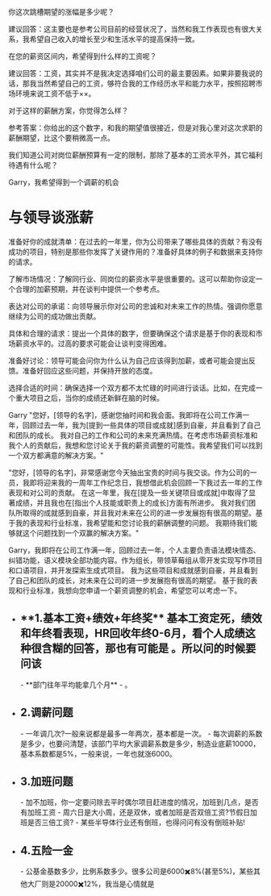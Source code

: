 你这次跳槽期望的涨幅是多少呢？

建议回答：这主要也是参考公司目前的经营状况了，当然和我工作表现也有很大关系，我希望自己收入的增长至少和生活水平的提高保持一致。

在您的薪资区间内，希望得到什么样的工资呢？

建议回答：工资，其实并不是我决定选择咱们公司的最主要因素。如果非要我说的话，那我当然希望自己的工资，够符合我的工作经历水平和能力水平，按照招聘市场环境来说工资不低于××。

对于这样的薪酬方案，你觉得怎么样？

参考答案：你给出的这个数字，和我的期望值很接近，但是对我心里对这次求职的薪酬期望，比这个要稍微高一点。

我们知道公司对岗位薪酬预算有一定的限制，那除了基本的工资水平外，其它福利待遇有什么呢？

Garry，我希望得到一个调薪的机会

# 与领导谈涨薪

准备好你的成就清单：在过去的一年里，你为公司带来了哪些具体的贡献？有没有成功的项目，特别是那些你发挥了关键作用的？准备好具体的例子和数据来支持你的请求。

了解市场情况：了解同行业、同岗位的薪资水平是很重要的。这可以帮助你设定一个合理的加薪预期，并在谈判中提供一个参考点。

表达对公司的承诺：向领导展示你对公司的忠诚和对未来工作的热情。强调你愿意继续为公司的成功做出贡献。

具体和合理的请求：提出一个具体的数字，但要确保这个请求是基于你的表现和市场薪资水平的。过高的要求可能会让谈判变得困难。

准备好讨论：领导可能会问你为什么认为自己应该得到加薪，或者可能会提出反馈。准备好回应这些问题，并保持开放的态度。

选择合适的时间：确保选择一个双方都不太忙碌的时间进行谈话。比如，在完成一个重大项目之后，当你的成绩还新鲜在脑的时候。

Garry
"您好，[领导的名字]，感谢您抽时间和我会面。我即将在公司工作满一年，回顾过去一年，我为[提到一些具体的项目或成就]感到自豪，并且看到了自己和团队的成长。
我对自己的工作和公司的未来充满热情。在考虑市场薪资标准和我个人的贡献后，我想和您讨论关于我的薪资调整的可能性。我希望我们可以找到一个双方都满意的解决方案。"

"您好，[领导的名字]，非常感谢您今天抽出宝贵的时间与我交谈。作为公司的一员，我即将迎来我的一周年工作纪念日，我想借此机会回顾一下我过去一年的工作表现和对公司的贡献。
在这一年里，我在[提及一些关键项目或成就]中取得了显著成绩，并且我也在[指出个人技能或职责上的成长]方面有所进步。
我对我们团队所取得的成就感到自豪，并且我对未来在公司的进一步发展抱有很高的期望。基于我的表现和行业标准，我希望能和您讨论我的薪酬调整的问题。
我期待我们能够就这个问题找到一个双赢的解决方案。"


Garry，我即将在公司工作满一年，回顾过去一年，个人主要负责语法模块情态、纠错功能，语义模块全部功能内容。作为组长，带领草莓组从零开发实现写作项目和口语项目，并开发探索生成式项目。
我为这些项目和成就感到自豪，并且看到了自己和团队的成长，对未来在公司的进一步发展抱有很高的期望。
基于我的表现和行业标准，我想向您申请一个薪资调整的机会，希望您可以考虑一下。


- <h2>**1.基本工资+绩效+年终奖** 基本工资定死，绩效和年终看表现，HR回收年终0-6月，看个人成绩这种很含糊的回答，那也有可能是 。所以问的时候要问该</h2>
    - **部门往年平均能拿几个月**
    - 。
- <h2>2.调薪问题</h2>
    - 一年调几次?一般来说都是最多一年两次，基本都是一次。
    - 每次调薪的系数是多少，也要问清楚，该部门平均大家调薪系数是多少，制造业底薪10000，基本系数都是5%，一般来说，一年也就涨6000。
- <h2>3.加班问题</h2>
    - 加不加班，你一定要问除去平时偶尔项目赶进度的情况，加班到几点，是否有加班工资
    - 周六日是大小周，还是双休，或者加班是否双倍工资?节假日加班是否三倍工资?
    - 某些半导体行业还有倒班，也得问问有没有倒班补贴!
- <h2>4.五险一金</h2>
    - 公基金基数多少，比例系数多少。很多公司是6000✖️8%(甚至5%)，某些其他大厂则是20000✖️12%，我当是心情就是
